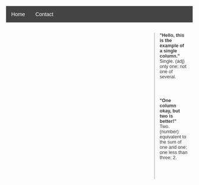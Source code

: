 <!DOCTYPE html>
<html lang="en">
<head>
  <meta charset="UTF-8" />
  <meta name="viewport" content="width=device-width, initial-scale=1.0"/>
  <title>Markdown with Sticky Comments</title>
  <style>
    body {
      margin: 0;
      font-family: Arial, sans-serif;
    }
    nav {
      background-color: #444;
      color: white;
      padding: 1em;
      display: flex;
      justify-content: flex-start;
      gap: 2em;
    }
    .container {
      display: grid;
      grid-template-columns: 80% 20%;
      padding: 2em;
      gap: 1em;
    }
    .markdown {
      font-size: 1.2em;
      line-height: 1.6;
    }
    .markdown p {
      margin-bottom: 2em;
      position: relative;
    }
    .comments {
      position: sticky;
      top: 2em;
      font-size: 0.9em;
      color: #333;
      border-left: 2px solid #ccc;
      padding-left: 1em;
    }
    .comment-block {
      margin-bottom: 4em;
    }
    .comment-title {
      font-weight: bold;
    }
  </style>
</head>
<body>
  <nav>
    <div>Home</div>
    <div>Contact</div>
  </nav>

  <div class="container">
    <div class="markdown" id="markdown-content"></div>
    <div class="comments">
      <div class="comment-block">
        <div class="comment-title">"Hello, this is the example of a single column."</div>
        <div>Single. (adj) only one; not one of several.</div>
      </div>
      <div class="comment-block">
        <div class="comment-title">"One column okay, but two is better!"</div>
        <div>Two. (number) equivalent to the sum of one and one; one less than three; 2.</div>
      </div>
    </div>
  </div>

  <!-- Load Marked.js for Markdown parsing -->
  <script src="https://cdn.jsdelivr.net/npm/marked/marked.min.js"></script>
  <script>
    const markdownText = `
Hello, this is the example of a single column.  
One column okay, but two is better!  
Keep reading to learn more...
    `;
    document.getElementById('markdown-content').innerHTML = marked.parse(markdownText);
  </script>
</body>
</html>
